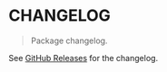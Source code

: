 # CHANGELOG

> Package changelog.

See [GitHub Releases](https://github.com/stdlib-js/random-base-t/releases) for the changelog.